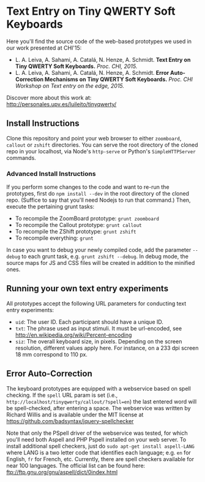 # Text Entry on Tiny QWERTY Soft Keyboards

Here you'll find the source code of the web-based prototypes we used in our work presented at CHI'15:

- L. A. Leiva, A. Sahami, A. Catalá, N. Henze, A. Schmidt. **Text Entry on Tiny QWERTY Soft Keyboards.** *Proc. CHI, 2015.*
- L. A. Leiva, A. Sahami, A. Catalá, N. Henze, A. Schmidt. **Error Auto-Correction Mechanisms on Tiny QWERTY Soft Keyboards.** *Proc. CHI Workshop on Text entry on the edge, 2015.*

Discover more about this work at: http://personales.upv.es/luileito/tinyqwerty/

## Install Instructions

Clone this repository and point your web browser to either `zoomboard`, `callout` or `zshift` directories. You can serve the root directory of the cloned repo in your localhost, via Node's `http-serve` or Python's `SimpleHTTPServer` commands.

### Advanced Install Instructions

If you perform some changes to the code and want to re-run the prototypes, first do `npm install --dev` in the root directory of the cloned repo. (Suffice to say that you'll need Nodejs to run that command.) Then, execute the pertaining grunt tasks:

- To recompile the ZoomBoard prototype: `grunt zoomboard`
- To recompile the Callout prototype: `grunt callout`
- To recompile the ZShift prototype: `grunt zshift`
- To recompile everything: `grunt`

In case you want to debug your newly compiled code, add the parameter `--debug` to each grunt task, e.g. `grunt zshift --debug`. In debug mode, the source maps for JS and CSS files will be created in addition to the minified ones.

## Running your own text entry experiments

All prototypes accept the following URL parameters for conducting text entry experiments:

- `uid`: The user ID. Each participant should have a unique ID.
- `txt`: The phrase used as input stimuli. It must be url-encoded, see http://en.wikipedia.org/wiki/Percent-encoding
- `siz`: The overall keyboard size, in pixels. Depending on the screen resolution, different values apply here. For instance, on a 233 dpi screen 18 mm correspond to 110 px.

## Error Auto-Correction

The keyboard prototypes are equipped with a webservice based on spell checking. If the `spell` URL param is set (i.e., `http://localhost/tinyqwerty/callout/?spell=en`) the last entered word will be spell-checked, after entering a space. The webservice was written by Richard Willis and is available under the MIT license at https://github.com/badsyntax/jquery-spellchecker

Note that only the PSpell driver of the webservice was tested, for which you'll need both Aspell and PHP Pspell installed on your web server. To install additional spell checkers, just do `sudo apt-get install aspell-LANG` where LANG is a two letter code that identifies each language; e.g. `en` for English, `fr` for French, etc. Currently, there are spell checkers available for near 100 languages. The official list can be found here: ftp://ftp.gnu.org/gnu/aspell/dict/0index.html
